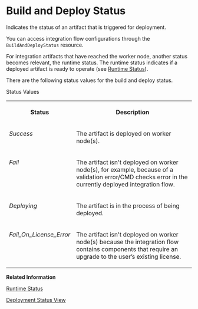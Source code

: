 <!-- loiod8934e0d3ab649ecb5ae744663c7962c -->

# Build and Deploy Status

Indicates the status of an artifact that is triggered for deployment.

You can access integration flow configurations through the `BuildAndDeployStatus` resource.

For integration artifacts that have reached the worker node, another status becomes relevant, the runtime status. The runtime status indicates if a deployed artifact is ready to operate \(see [Runtime Status](runtime-status-c14a7b1.md)\).

There are the following status values for the build and deploy status.

<a name="loiod8934e0d3ab649ecb5ae744663c7962c__table_tj3_m53_b5"/>Status Values


<table>
<tr>
<th valign="top">

Status



</th>
<th valign="top">

Description



</th>
</tr>
<tr>
<td valign="top">

 *Success* 



</td>
<td valign="top">

The artifact is deployed on worker node\(s\).



</td>
</tr>
<tr>
<td valign="top">

 *Fail* 



</td>
<td valign="top">

The artifact isn't deployed on worker node\(s\), for example, because of a validation error/CMD checks error in the currently deployed integration flow.



</td>
</tr>
<tr>
<td valign="top">

 *Deploying* 



</td>
<td valign="top">

The artifact is in the process of being deployed.



</td>
</tr>
<tr>
<td valign="top">

 *Fail\_On\_License\_Error* 



</td>
<td valign="top">

The artifact isn't deployed on worker node\(s\) because the integration flow contains components that require an upgrade to the user’s existing license.



</td>
</tr>
</table>

**Related Information**  


[Runtime Status](runtime-status-c14a7b1.md "Indicates if a deployed artifact is ready to operate.")

[Deployment Status View](deployment-status-view-40add87.md "Use this view to see the deployment information of the integration flows and easily navigate to the Monitor view to see the runtime status.")

